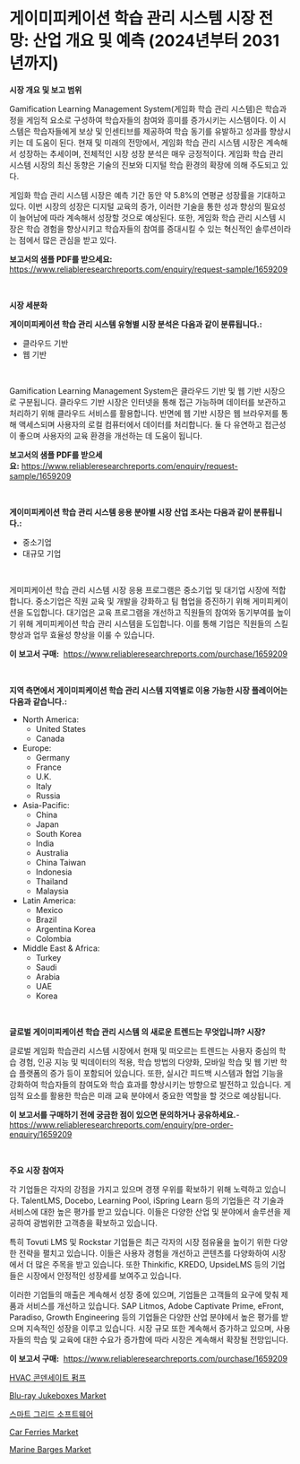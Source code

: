 <p><h1>게이미피케이션 학습 관리 시스템 시장 전망: 산업 개요 및 예측 (2024년부터 2031년까지)</h1></p><p><strong>시장 개요 및 보고 범위</strong></p>
<p><p>Gamification Learning Management System(게임화 학습 관리 시스템)은 학습과정을 게임적 요소로 구성하여 학습자들의 참여와 흥미를 증가시키는 시스템이다. 이 시스템은 학습자들에게 보상 및 인센티브를 제공하여 학습 동기를 유발하고 성과를 향상시키는 데 도움이 된다. 현재 및 미래의 전망에서, 게임화 학습 관리 시스템 시장은 계속해서 성장하는 추세이며, 전체적인 시장 성장 분석은 매우 긍정적이다. 게임화 학습 관리 시스템 시장의 최신 동향은 기술의 진보와 디지털 학습 환경의 확장에 의해 주도되고 있다. </p><p>게임화 학습 관리 시스템 시장은 예측 기간 동안 약 5.8%의 연평균 성장률을 기대하고 있다. 이번 시장의 성장은 디지털 교육의 증가, 이러한 기술을 통한 성과 향상의 필요성이 늘어남에 따라 계속해서 성장할 것으로 예상된다. 또한, 게임화 학습 관리 시스템 시장은 학습 경험을 향상시키고 학습자들의 참여를 증대시킬 수 있는 혁신적인 솔루션이라는 점에서 많은 관심을 받고 있다.</p></p>
<p><strong>보고서의 샘플 PDF를 받으세요:</strong> <a href="https://www.reliableresearchreports.com/enquiry/request-sample/1659209">https://www.reliableresearchreports.com/enquiry/request-sample/1659209</a></p>
<p>&nbsp;</p>
<p><strong>시장 세분화</strong></p>
<p><strong>게이미피케이션 학습 관리 시스템 유형별 시장 분석은 다음과 같이 분류됩니다.:</strong></p>
<p><ul><li>클라우드 기반</li><li>웹 기반</li></ul></p>
<p>&nbsp;</p>
<p><p>Gamification Learning Management System은 클라우드 기반 및 웹 기반 시장으로 구분됩니다. 클라우드 기반 시장은 인터넷을 통해 접근 가능하며 데이터를 보관하고 처리하기 위해 클라우드 서비스를 활용합니다. 반면에 웹 기반 시장은 웹 브라우저를 통해 액세스되며 사용자의 로컬 컴퓨터에서 데이터를 처리합니다. 둘 다 유연하고 접근성이 좋으며 사용자의 교육 환경을 개선하는 데 도움이 됩니다.</p></p>
<p><strong>보고서의 샘플 PDF를 받으세요:</strong>&nbsp;<a href="https://www.reliableresearchreports.com/enquiry/request-sample/1659209">https://www.reliableresearchreports.com/enquiry/request-sample/1659209</a></p>
<p>&nbsp;</p>
<p><strong> 게이미피케이션 학습 관리 시스템 응용 분야별 시장 산업 조사는 다음과 같이 분류됩니다.:</strong></p>
<p><ul><li>중소기업</li><li>대규모 기업</li></ul></p>
<p>&nbsp;</p>
<p><p>게미피케이션 학습 관리 시스템 시장 응용 프로그램은 중소기업 및 대기업 시장에 적합합니다. 중소기업은 직원 교육 및 개발을 강화하고 팀 협업을 증진하기 위해 게미피케이션을 도입합니다. 대기업은 교육 프로그램을 개선하고 직원들의 참여와 동기부여를 높이기 위해 게미피케이션 학습 관리 시스템을 도입합니다. 이를 통해 기업은 직원들의 스킬 향상과 업무 효율성 향상을 이룰 수 있습니다.</p></p>
<p><strong>이 보고서 구매:</strong>&nbsp; <a href="https://www.reliableresearchreports.com/purchase/1659209">https://www.reliableresearchreports.com/purchase/1659209</a></p>
<p>&nbsp;</p>
<p><strong>지역 측면에서 게이미피케이션 학습 관리 시스템 지역별로 이용 가능한 시장 플레이어는 다음과 같습니다.:</strong></p>
<p><ul>
    <li>
        North America:
        <ul>
            <li>United States</li>
            <li>Canada</li>
        </ul>
    </li>
    <li>
        Europe:
        <ul>
            <li>Germany</li>
            <li>France</li>
            <li>U.K.</li>
            <li>Italy</li>
            <li>Russia</li>
        </ul>
    </li>
    <li>
        Asia-Pacific:
        <ul>
            <li>China</li>
            <li>Japan</li>
            <li>South Korea</li>
            <li>India</li>
            <li>Australia</li>
            <li>China Taiwan</li>
            <li>Indonesia</li>
            <li>Thailand</li>
            <li>Malaysia</li>
        </ul>
    </li>
    <li>
        Latin America:
        <ul>
            <li>Mexico</li>
            <li>Brazil</li>
            <li>Argentina Korea</li>
            <li>Colombia</li>
        </ul>
    </li>
    <li>
        Middle East & Africa:
        <ul>
            <li>Turkey</li>
            <li>Saudi</li>
            <li>Arabia</li>
            <li>UAE</li>
            <li>Korea</li>
        </ul>
    </li>
    </ul></p>
<p>&nbsp;</p>
<p><strong>글로벌 게이미피케이션 학습 관리 시스템 의 새로운 트렌드는 무엇입니까? 시장?</strong></p>
<p><p>글로벌 게임화 학습관리 시스템 시장에서 현재 및 떠오르는 트렌드는 사용자 중심의 학습 경험, 인공 지능 및 빅데이터의 적용, 학습 방법의 다양화, 모바일 학습 및 웹 기반 학습 플랫폼의 증가 등이 포함되어 있습니다. 또한, 실시간 피드백 시스템과 협업 기능을 강화하여 학습자들의 참여도와 학습 효과를 향상시키는 방향으로 발전하고 있습니다. 게임적 요소를 활용한 학습은 미래 교육 분야에서 중요한 역할을 할 것으로 예상됩니다.</p></p>
<p><strong>이 보고서를 구매하기 전에 궁금한 점이 있으면 문의하거나 공유하세요.</strong>- <a href="https://www.reliableresearchreports.com/enquiry/pre-order-enquiry/1659209">https://www.reliableresearchreports.com/enquiry/pre-order-enquiry/1659209</a></p>
<p>&nbsp;</p>
<p><strong>주요 시장 참여자</strong></p>
<p><p>각 기업들은 각자의 강점을 가지고 있으며 경쟁 우위를 확보하기 위해 노력하고 있습니다. TalentLMS, Docebo, Learning Pool, iSpring Learn 등의 기업들은 각 기술과 서비스에 대한 높은 평가를 받고 있습니다. 이들은 다양한 산업 및 분야에서 솔루션을 제공하여 광범위한 고객층을 확보하고 있습니다.</p><p>특히 Tovuti LMS 및 Rockstar 기업들은 최근 각자의 시장 점유율을 높이기 위한 다양한 전략을 펼치고 있습니다. 이들은 사용자 경험을 개선하고 콘텐츠를 다양화하여 시장에서 더 많은 주목을 받고 있습니다. 또한 Thinkific, KREDO, UpsideLMS 등의 기업들은 시장에서 안정적인 성장세를 보여주고 있습니다.</p><p>이러한 기업들의 매출은 계속해서 성장 중에 있으며, 기업들은 고객들의 요구에 맞춰 제품과 서비스를 개선하고 있습니다. SAP Litmos, Adobe Captivate Prime, eFront, Paradiso, Growth Engineering 등의 기업들은 다양한 산업 분야에서 높은 평가를 받으며 지속적인 성장을 이루고 있습니다. 시장 규모 또한 계속해서 증가하고 있으며, 사용자들의 학습 및 교육에 대한 수요가 증가함에 따라 시장은 계속해서 확장될 전망입니다.</p></p>
<p><strong>이 보고서 구매:</strong>&nbsp;&nbsp;<a href="https://www.reliableresearchreports.com/purchase/1659209">https://www.reliableresearchreports.com/purchase/1659209</a></p>
<p><p><a href="https://github.com/vs019sa3m8x/Market-Research-Report-List-1/blob/main/370244812544.md">HVAC 콘덴세이트 펌프</a></p><p><a href="https://github.com/mauripalmi/Market-Research-Report-List-2/blob/main/blu-ray-jukeboxes-market.md">Blu-ray Jukeboxes Market</a></p><p><a href="https://github.com/lzrvbyqzftro57/Market-Research-Report-List-1/blob/main/524064212543.md">스마트 그리드 소프트웨어</a></p><p><a href="https://issuu.com/reportprime-2/docs/car-ferries-market-size-2030.pptx">Car Ferries Market</a></p><p><a href="https://issuu.com/reportprime-2/docs/marine-barges-market-size-2030.pptx">Marine Barges Market</a></p></p>
